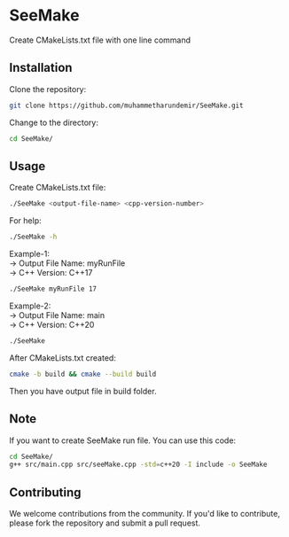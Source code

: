 # SeeMake
Create CMakeLists.txt file with one line command

## Installation
Clone the repository:
```bash
git clone https://github.com/muhammetharundemir/SeeMake.git
```

Change to the directory:
```bash
cd SeeMake/
```

## Usage
Create CMakeLists.txt file:
```bash
./SeeMake <output-file-name> <cpp-version-number>
```
For help:
```bash
./SeeMake -h
```

Example-1:  
→  Output File Name: myRunFile  
→  C++ Version: C++17 
```bash
./SeeMake myRunFile 17
``` 

Example-2:  
→  Output File Name: main  
→  C++ Version: C++20  
```bash
./SeeMake
```

  
After CMakeLists.txt created:
```bash
cmake -b build && cmake --build build
```
  
Then you have output file in build folder.

## Note
If you want to create SeeMake run file. You can use this code:
```bash
cd SeeMake/
g++ src/main.cpp src/seeMake.cpp -std=c++20 -I include -o SeeMake
```

## Contributing
We welcome contributions from the community. If you'd like to contribute, please fork the repository and submit a pull request.